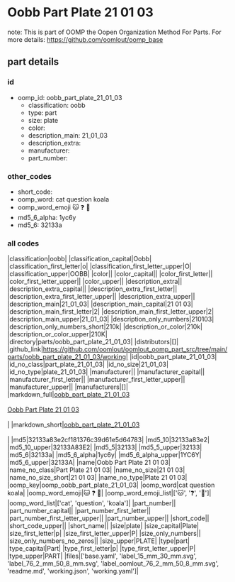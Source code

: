 # Oobb Part Plate 21 01 03  

note: This is part of OOMP the Oopen Organization Method For Parts. For more details: https://github.com/oomlout/oomp_base

##  part details





### id
* oomp_id: oobb_part_plate_21_01_03
  * classification: oobb
  * type: part
  * size: plate
  * color: 
  * description_main: 21_01_03
  * description_extra: 
  * manufacturer: 
  * part_number: 

### other_codes
* short_code: 
* oomp_word: cat question koala
* oomp_word_emoji :cat: :question: :koala:
* md5_6_alpha: 1yc6y
* md5_6: 32133a

### all codes 
|classification|oobb|
|classification_capital|Oobb|
|classification_first_letter|o|
|classification_first_letter_upper|O|
|classification_upper|OOBB|
|color||
|color_capital||
|color_first_letter||
|color_first_letter_upper||
|color_upper||
|description_extra||
|description_extra_capital||
|description_extra_first_letter||
|description_extra_first_letter_upper||
|description_extra_upper||
|description_main|21_01_03|
|description_main_capital|21 01 03|
|description_main_first_letter|2|
|description_main_first_letter_upper|2|
|description_main_upper|21_01_03|
|description_only_numbers|210103|
|description_only_numbers_short|210k|
|description_or_color|210k|
|description_or_color_upper|210K|
|directory|parts/oobb_part_plate_21_01_03|
|distributors|[]|
|github_link|https://github.com/oomlout/oomlout_oomp_part_src/tree/main/parts/oobb_part_plate_21_01_03/working|
|id|oobb_part_plate_21_01_03|
|id_no_class|part_plate_21_01_03|
|id_no_size|21_01_03|
|id_no_type|plate_21_01_03|
|manufacturer||
|manufacturer_capital||
|manufacturer_first_letter||
|manufacturer_first_letter_upper||
|manufacturer_upper||
|manufacturers|[]|
|markdown_full|[oobb_part_plate_21_01_03](https://github.com/oomlout/oomlout_oomp_part_src/tree/main/parts/oobb_part_plate_21_01_03/working)<br>[](https://github.com/oomlout/oomlout_oomp_part_src/tree/main/parts/oobb_part_plate_21_01_03/working)<br>[Oobb Part Plate 21 01 03](https://github.com/oomlout/oomlout_oomp_part_src/tree/main/parts/oobb_part_plate_21_01_03/working)<br><br>|
|markdown_short|[oobb_part_plate_21_01_03](https://github.com/oomlout/oomlout_oomp_part_src/tree/main/parts/oobb_part_plate_21_01_03/working)<br><br>|
|md5|32133a83e2cf181376c39d61e5d64783|
|md5_10|32133a83e2|
|md5_10_upper|32133A83E2|
|md5_5|32133|
|md5_5_upper|32133|
|md5_6|32133a|
|md5_6_alpha|1yc6y|
|md5_6_alpha_upper|1YC6Y|
|md5_6_upper|32133A|
|name|Oobb Part Plate 21 01 03|
|name_no_class|Part Plate 21 01 03|
|name_no_size|21 01 03|
|name_no_size_short|21 01 03|
|name_no_type|Plate 21 01 03|
|oomp_key|oomp_oobb_part_plate_21_01_03|
|oomp_word|cat question koala|
|oomp_word_emoji|:cat: :question: :koala:|
|oomp_word_emoji_list|[':cat:', ':question:', ':koala:']|
|oomp_word_list|['cat', 'question', 'koala']|
|part_number||
|part_number_capital||
|part_number_first_letter||
|part_number_first_letter_upper||
|part_number_upper||
|short_code||
|short_code_upper||
|short_name||
|size|plate|
|size_capital|Plate|
|size_first_letter|p|
|size_first_letter_upper|P|
|size_only_numbers||
|size_only_numbers_no_zeros||
|size_upper|PLATE|
|type|part|
|type_capital|Part|
|type_first_letter|p|
|type_first_letter_upper|P|
|type_upper|PART|
|files|['base.yaml', 'label_15_mm_30_mm.svg', 'label_76_2_mm_50_8_mm.svg', 'label_oomlout_76_2_mm_50_8_mm.svg', 'readme.md', 'working.json', 'working.yaml']|

